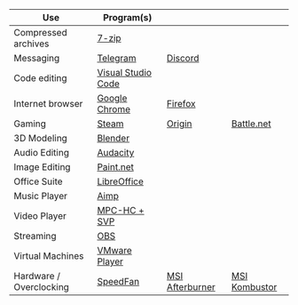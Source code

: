 | Use | Program(s) | | |
|---|---|---|---|
| Compressed archives |  [7-zip](http://www.7-zip.org)  |
| Messaging | [Telegram](https://telegram.me) | [Discord](https://discordapp.com) |
| Code editing | [Visual Studio Code](https://code.visualstudio.com) |
| Internet browser | [Google Chrome](https://www.google.com/chrome/browser/desktop/index.html) | [Firefox](https://www.mozilla.org/en-US/firefox) |
| Gaming | [Steam](http://store.steampowered.com) | [Origin](https://www.origin.com) | [Battle.net](http://eu.battle.net/en/app) |
| 3D Modeling | [Blender](https://www.blender.org/) |
| Audio Editing | [Audacity](http://www.audacityteam.org/download) |
| Image Editing | [Paint.net](https://www.getpaint.net) |
| Office Suite | [LibreOffice](https://www.libreoffice.org/) |
| Music Player | [Aimp](https://www.aimp.ru) |
| Video Player | [MPC-HC + SVP](https://www.svp-team.com/wiki/Download) |
| Streaming | [OBS](https://obsproject.com/) |
| Virtual Machines | [VMware Player](https://my.vmware.com/en/web/vmware/free#desktop_end_user_computing/vmware_workstation_player/12_0)
| Hardware / Overclocking | [SpeedFan](http://www.almico.com/sfdownload.php) | [MSI Afterburner](https://www.msi.com/page/afterburner) | [MSI Kombustor](http://www.geeks3d.com/20140917/msi-kombustor-3-5-0-gpu-burn-in-stress-test-opengl-opencl-benchmark/)